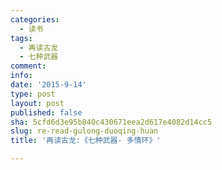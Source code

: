 ```yaml
---
categories:
  - 读书
tags:
  - 再读古龙
  - 七种武器
comment: 
info: 
date: '2015-9-14'
type: post
layout: post
published: false
sha: 5cfd6d3e95b840c430671eea2d617e4082d14cc5
slug: re-read-gulong-duoqing-huan
title: '再读古龙:《七种武器- 多情环》'

---
```

